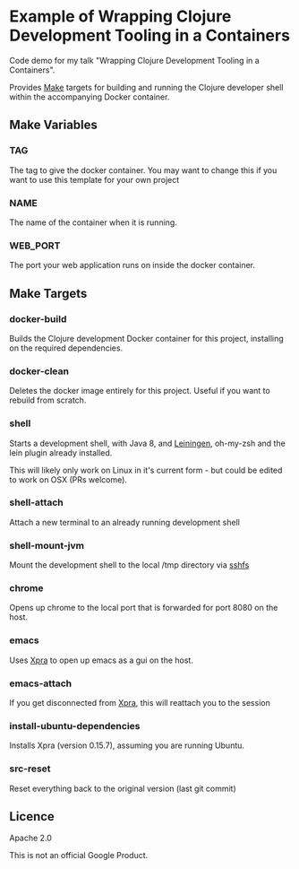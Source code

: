 Example of Wrapping Clojure Development Tooling in a Containers
===============================================================

Code demo for my talk "Wrapping Clojure Development Tooling in a Containers".

Provides [Make](https://www.gnu.org/software/make/) targets for building and running the Clojure developer shell within the accompanying Docker container. 

## Make Variables

### TAG
The tag to give the docker container. You may want to change this if you want to
use this template for your own project

### NAME
The name of the container when it is running.

### WEB_PORT
The port your web application runs on inside the docker container.

## Make Targets

### docker-build
Builds the Clojure development Docker container for this project, installing on the required dependencies.
 
### docker-clean
Deletes the docker image entirely for this project. Useful if you want to rebuild from scratch.

### shell
Starts a development shell, with Java 8, and [Leiningen](http://leiningen.org/), oh-my-zsh and the lein plugin already installed.

This will likely only work on Linux in it's current form - but could be edited to work on OSX (PRs welcome).

### shell-attach
Attach a new terminal to an already running development shell

### shell-mount-jvm
Mount the development shell to the local /tmp directory via [sshfs](http://fuse.sourceforge.net/sshfs.html)

### chrome
Opens up chrome to the local port that is forwarded for port 8080 on the host.

### emacs
Uses [Xpra](https://www.xpra.org/) to open up emacs as a gui on the host.

### emacs-attach
If you get disconnected from [Xpra](https://www.xpra.org/), this will reattach you to the session

### install-ubuntu-dependencies
Installs Xpra (version 0.15.7), assuming you are running Ubuntu.

### src-reset
Reset everything back to the original version (last git commit)

## Licence

Apache 2.0

This is not an official Google Product.